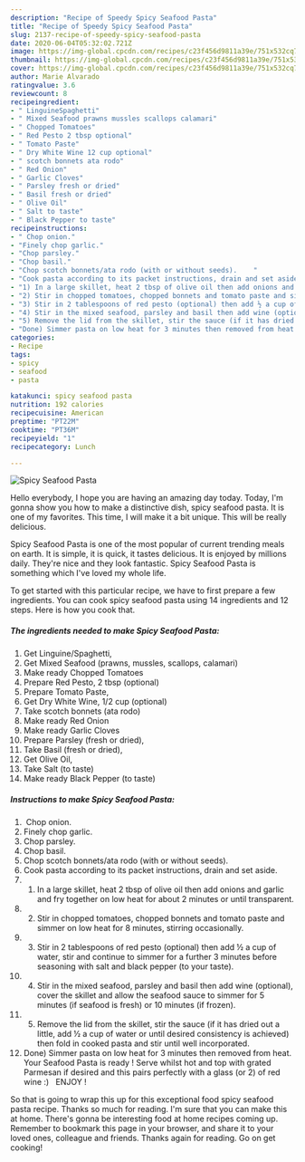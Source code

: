 ```yaml
---
description: "Recipe of Speedy Spicy Seafood Pasta"
title: "Recipe of Speedy Spicy Seafood Pasta"
slug: 2137-recipe-of-speedy-spicy-seafood-pasta
date: 2020-06-04T05:32:02.721Z
image: https://img-global.cpcdn.com/recipes/c23f456d9811a39e/751x532cq70/spicy-seafood-pasta-recipe-main-photo.jpg
thumbnail: https://img-global.cpcdn.com/recipes/c23f456d9811a39e/751x532cq70/spicy-seafood-pasta-recipe-main-photo.jpg
cover: https://img-global.cpcdn.com/recipes/c23f456d9811a39e/751x532cq70/spicy-seafood-pasta-recipe-main-photo.jpg
author: Marie Alvarado
ratingvalue: 3.6
reviewcount: 8
recipeingredient:
- " LinguineSpaghetti"
- " Mixed Seafood prawns mussles scallops calamari"
- " Chopped Tomatoes"
- " Red Pesto 2 tbsp optional"
- " Tomato Paste"
- " Dry White Wine 12 cup optional"
- " scotch bonnets ata rodo"
- " Red Onion"
- " Garlic Cloves"
- " Parsley fresh or dried"
- " Basil fresh or dried"
- " Olive Oil"
- " Salt to taste"
- " Black Pepper to taste"
recipeinstructions:
- "​ Chop onion."
- "Finely chop garlic."
- "Chop parsley."
- "Chop basil."
- "Chop scotch bonnets/ata rodo (with or without seeds).    ​"
- "Cook pasta according to its packet instructions, drain and set aside."
- "1) In a large skillet, heat 2 tbsp of olive oil then add onions and garlic and fry together on low heat for about 2 minutes or until transparent."
- "2) Stir in chopped tomatoes, chopped bonnets and tomato paste and simmer on low heat for 8 minutes, stirring occasionally."
- "3) Stir in 2 tablespoons of red pesto (optional) then add ½ a cup of water, stir and continue to simmer for a further 3 minutes before seasoning with salt and black pepper (to your taste)."
- "4) Stir in the mixed seafood, parsley and basil then add wine (optional), cover the skillet and allow the seafood sauce to simmer for 5 minutes (if seafood is fresh) or 10 minutes (if frozen)."
- "5) Remove the lid from the skillet, stir the sauce (if it has dried out a little, add ½ a cup of water or until desired consistency is achieved) then fold in cooked pasta and stir until well incorporated."
- "Done) Simmer pasta on low heat for 3 minutes then removed from heat. Your Seafood Pasta is ready ! Serve whilst hot and top with grated Parmesan if desired and this pairs perfectly with a glass (or 2) of red wine :)  ​ ENJOY !"
categories:
- Recipe
tags:
- spicy
- seafood
- pasta

katakunci: spicy seafood pasta 
nutrition: 192 calories
recipecuisine: American
preptime: "PT22M"
cooktime: "PT36M"
recipeyield: "1"
recipecategory: Lunch

---
```



![Spicy Seafood Pasta](https://img-global.cpcdn.com/recipes/c23f456d9811a39e/751x532cq70/spicy-seafood-pasta-recipe-main-photo.jpg)

Hello everybody, I hope you are having an amazing day today. Today, I'm gonna show you how to make a distinctive dish, spicy seafood pasta. It is one of my favorites. This time, I will make it a bit unique. This will be really delicious.

Spicy Seafood Pasta is one of the most popular of current trending meals on earth. It is simple, it is quick, it tastes delicious. It is enjoyed by millions daily. They're nice and they look fantastic. Spicy Seafood Pasta is something which I've loved my whole life.




To get started with this particular recipe, we have to first prepare a few ingredients. You can cook spicy seafood pasta using 14 ingredients and 12 steps. Here is how you cook that.

<!--inarticleads1-->

##### The ingredients needed to make Spicy Seafood Pasta:

1. Get  Linguine/Spaghetti,
1. Get  Mixed Seafood (prawns, mussles, scallops, calamari)
1. Make ready  Chopped Tomatoes
1. Prepare  Red Pesto, 2 tbsp (optional)
1. Prepare  Tomato Paste,
1. Get  Dry White Wine, 1/2 cup (optional)
1. Take  scotch bonnets (ata rodo)
1. Make ready  Red Onion
1. Make ready  Garlic Cloves
1. Prepare  Parsley (fresh or dried),
1. Take  Basil (fresh or dried),
1. Get  Olive Oil,
1. Take  Salt (to taste)
1. Make ready  Black Pepper (to taste)




<!--inarticleads2-->

##### Instructions to make Spicy Seafood Pasta:

1. ​ Chop onion.
1. Finely chop garlic.
1. Chop parsley.
1. Chop basil.
1. Chop scotch bonnets/ata rodo (with or without seeds).    ​
1. Cook pasta according to its packet instructions, drain and set aside.
1. 1) In a large skillet, heat 2 tbsp of olive oil then add onions and garlic and fry together on low heat for about 2 minutes or until transparent.
1. 2) Stir in chopped tomatoes, chopped bonnets and tomato paste and simmer on low heat for 8 minutes, stirring occasionally.
1. 3) Stir in 2 tablespoons of red pesto (optional) then add ½ a cup of water, stir and continue to simmer for a further 3 minutes before seasoning with salt and black pepper (to your taste).
1. 4) Stir in the mixed seafood, parsley and basil then add wine (optional), cover the skillet and allow the seafood sauce to simmer for 5 minutes (if seafood is fresh) or 10 minutes (if frozen).
1. 5) Remove the lid from the skillet, stir the sauce (if it has dried out a little, add ½ a cup of water or until desired consistency is achieved) then fold in cooked pasta and stir until well incorporated.
1. Done) Simmer pasta on low heat for 3 minutes then removed from heat. Your Seafood Pasta is ready ! Serve whilst hot and top with grated Parmesan if desired and this pairs perfectly with a glass (or 2) of red wine :)  ​ ENJOY !




So that is going to wrap this up for this exceptional food spicy seafood pasta recipe. Thanks so much for reading. I'm sure that you can make this at home. There's gonna be interesting food at home recipes coming up. Remember to bookmark this page in your browser, and share it to your loved ones, colleague and friends. Thanks again for reading. Go on get cooking!
